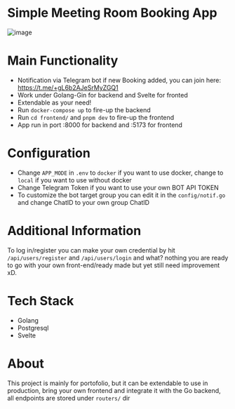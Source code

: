 # Simple Meeting Room Booking App

![image](https://github.com/MrWildanMD/meeting-room-booking/assets/60354284/beed153d-de1e-4efc-b104-9f599581b962)

# Main Functionality
- Notification via Telegram bot if new Booking added, you can join here: https://t.me/+gL6b2AJeSrMyZGQ1
- Work under Golang-Gin for backend and Svelte for fronted
- Extendable as your need!
- Run ```docker-compose up``` to fire-up the backend
- Run ```cd frontend/``` and ```pnpm dev``` to fire-up the frontend
- App run in port :8000 for backend and :5173 for frontend

# Configuration
- Change ```APP_MODE``` in ```.env``` to ```docker``` if you want to use docker, change to ```local``` if you want to use without docker
- Change Telegram Token if you want to use your own BOT API TOKEN
- To customize the bot target group you can edit it in the ```config/notif.go``` and change ChatID to your own group ChatID

# Additional Information
To log in/register you can make your own credential by hit ```/api/users/register``` and ```/api/users/login```
and what? nothing you are ready to go with your own front-end/ready made but yet still need improvement xD.

# Tech Stack
- Golang
- Postgresql
- Svelte

# About
This project is mainly for portofolio, but it can be extendable to use in production, bring your own frontend and integrate it with the Go backend, all endpoints are stored under ```routers/``` dir
